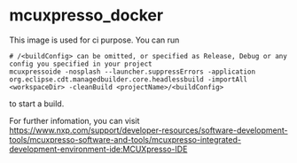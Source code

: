 # mcuxpresso_docker
This image is used for ci purpose.
You can run 
```shell
# /<buildConfig> can be omitted, or specified as Release, Debug or any config you specified in your project 
mcuxpressoide -nosplash --launcher.suppressErrors -application org.eclipse.cdt.managedbuilder.core.headlessbuild -importAll <workspaceDir> -cleanBuild <projectName>/<buildConfig>
```
to start a build.

For further infomation, you can visit https://www.nxp.com/support/developer-resources/software-development-tools/mcuxpresso-software-and-tools/mcuxpresso-integrated-development-environment-ide:MCUXpresso-IDE

